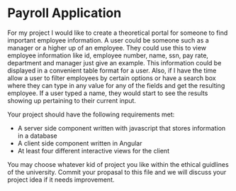# Payroll Application

For my project I would like to create a theoretical portal for someone to find important employee information. A user could be someone such as a manager or a higher up of an employee. They could use this to view employee information like id, employee number, name, ssn, pay rate, department and manager just give an example. This information could be displayed in a convenient table format for a user. Also, if I have the time allow a user to filter employees by certain options or have a search box where they can type in any value for any of the fields and get the resulting employee. If a user typed a name, they would start to see the results showing up pertaining to their current input. 

Your project should have the following requirements met:

* A server side component written with javascript that stores information in a database
* A client side component written in Angular
* At least four different interactive views for the client

You may choose whatever kid of project you like within the ethical guidlines of the university. Commit your propasal to this file and we will discuss your project idea if it needs improvement.
